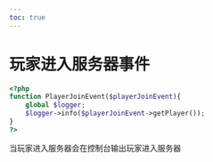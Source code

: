 ```yaml
---  
toc: true  
---  
```

# 玩家进入服务器事件  
  
  
```php  
<?php  
function PlayerJoinEvent($playerJoinEvent){  
    global $logger;  
    $logger->info($playerJoinEvent->getPlayer());  
}  
?>  
```  
  
当玩家进入服务器会在控制台输出玩家进入服务器